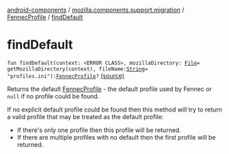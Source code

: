 [android-components](../../index.md) / [mozilla.components.support.migration](../index.md) / [FennecProfile](index.md) / [findDefault](./find-default.md)

# findDefault

`fun findDefault(context: <ERROR CLASS>, mozillaDirectory: `[`File`](https://developer.android.com/reference/java/io/File.html)` = getMozillaDirectory(context), fileName: `[`String`](https://kotlinlang.org/api/latest/jvm/stdlib/kotlin/-string/index.html)` = "profiles.ini"): `[`FennecProfile`](index.md)`?` [(source)](https://github.com/mozilla-mobile/android-components/blob/master/components/support/migration/src/main/java/mozilla/components/support/migration/FennecProfile.kt#L34)

Returns the default [FennecProfile](index.md) - the default profile used by Fennec or `null` if no
profile could be found.

If no explicit default profile could be found then this method will try to return a valid
profile that may be treated as the default profile:

* If there's only one profile then this profile will be returned.
* If there are multiple profiles with no default then the first profile will be returned.
